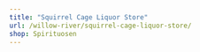 ```yaml
---
title: "Squirrel Cage Liquor Store"
url: /willow-river/squirrel-cage-liquor-store/
shop: Spirituosen
---
```

